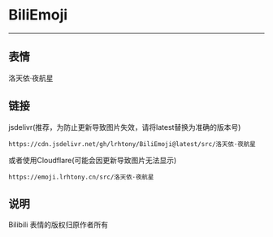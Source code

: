 # BiliEmoji
---
## 表情
洛天依·夜航星
## 链接
jsdelivr(推荐，为防止更新导致图片失效，请将latest替换为准确的版本号)
```
https://cdn.jsdelivr.net/gh/lrhtony/BiliEmoji@latest/src/洛天依·夜航星
```
或者使用Cloudflare(可能会因更新导致图片无法显示)
```
https://emoji.lrhtony.cn/src/洛天依·夜航星
```
## 说明
Bilibili 表情的版权归原作者所有
